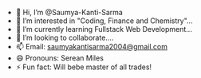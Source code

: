 - 👋 Hi, I’m @Saumya-Kanti-Sarma
- 👀 I’m interested in "Coding, Finance and Chemistry"...
- 🌱 I’m currently learning Fullstack Web Development...
- 💞️ I’m looking to collaborate....
- 📫 Email: saumyakantisarma2004@gmail.com
- 😄 Pronouns: Serean Miles
- ⚡ Fun fact: Will bebe master of all trades!

<!---
Saumya-Kanti-Sarma/Saumya-Kanti-Sarma is a ✨ special ✨ repository because its `README.md` (this file) appears on your GitHub profile.
You can click the Preview link to take a look at your changes.
--->
